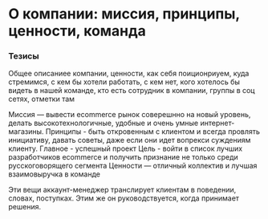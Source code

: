 # О компании: миссия, принципы, ценности, команда

### Тезисы
Общее описаниее компании, ценности, как себя поиционриуем, куда стремимся, с кем бы хотели работать, с кем нет, кого хотелось бы видеть в нашей команде, кто есть сотрудник в компании, группы в соц сетях, отметки там

Миссия — вывести ecommerce рынок соверешнно на новый уровень, делать высокотехнологичные, удобные и очень умные интернет-магазины.
Принципы - быть откровенным с клиентом и всегда провлять инициативу, давать советы, даже если они идет вопрекси суждениям клиенту. Главное - успешный проект
Цель - войти в список лучших разработчиков ecommerce и получить признание не только среди русскоговорящего сегмента
Ценности — отличный коллектив и лучшая взаимовыручка в команде

Эти вещи аккаунт-менеджер транслирует клиентам в поведении, словах, поступках. Этим же он руководствуется, когда принимает решения.